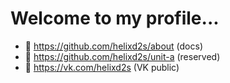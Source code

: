 # Welcome to my profile...

- 👑 https://github.com/helixd2s/about (docs)
- 🥀 https://github.com/helixd2s/unit-a (reserved)
- 🥀 https://vk.com/helixd2s (VK public)
